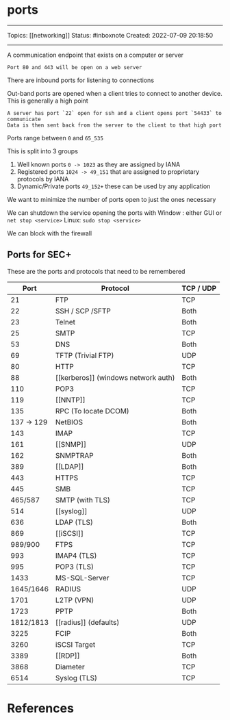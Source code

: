 # ports
---
Topics: [[networking]]
Status: #inboxnote
Created: 2022-07-09 20:18:50

---

A communication endpoint that exists on a computer or server

```ad-example
Port 80 and 443 will be open on a web server
```

There are inbound ports for listening to connections

Out-band ports are opened when a client tries to connect to another device. This is generally a high point

```ad-example
A server has port `22` open for ssh and a client opens port `54433` to communicate
Data is then sent back from the server to the client to that high port
```

Ports range between `0` and `65_535`

This is split into 3 groups
1. Well known ports `0 -> 1023` as they are assigned by IANA
2. Registered ports `1024 -> 49_151` that are assigned to proprietary protocols by IANA
3. Dynamic/Private ports `49_152+` these can be used by any application

We want to minimize the number of ports open to just the ones necessary

We can shutdown the service opening the ports with
Window : either GUI or `net stop <service>`
Linux: `sudo stop <service>`

We can block with the firewall

## Ports for SEC+

These are the ports and protocols that need to be remembered

| Port       | Protocol                            | TCP / UDP |
| ---------- | ----------------------------------- | --------- |
| 21         | FTP                                 | TCP       |
| 22         | SSH / SCP /SFTP                     | Both      |
| 23         | Telnet                              | Both      |
| 25         | SMTP                                | TCP       |
| 53         | DNS                                 | Both      |
| 69         | TFTP (Trivial FTP)                  | UDP       |
| 80         | HTTP                                | TCP       |
| 88         | [[kerberos]] (windows network auth) | Both      |
| 110        | POP3                                | TCP       |
| 119        | [[NNTP]]                            | TCP       |
| 135        | RPC (To locate DCOM)                | Both      |
| 137 -> 129 | NetBIOS                             | Both      |
| 143        | IMAP                                | TCP       |
| 161        | [[SNMP]]                            | UDP       |
| 162        | SNMPTRAP                            | Both      |
| 389        | [[LDAP]]                            | Both      |
| 443        | HTTPS                               | TCP       |
| 445        | SMB                                 | TCP       |
| 465/587    | SMTP (with TLS)                     | TCP       |
| 514        | [[syslog]]                          | UDP       |
| 636        | LDAP (TLS)                          | Both      |
| 869        | [[iSCSI]]                           | TCP       |
| 989/900    | FTPS                                | TCP       |
| 993        | IMAP4 (TLS)                         | TCP       |
| 995        | POP3 (TLS)                          | TCP       |
| 1433       | MS-SQL-Server                       | TCP       |
| 1645/1646  | RADIUS                              | UDP       |
| 1701       | L2TP (VPN)                          | UDP       |
| 1723       | PPTP                                | Both      |
| 1812/1813  | [[radius]] (defaults)               | UDP       |
| 3225       | FCIP                                | Both      |
| 3260       | iSCSI Target                        | TCP       |
| 3389       | [[RDP]]                             | Both      |
| 3868       | Diameter                            | TCP       |
| 6514       | Syslog (TLS)                        | TCP       |

# References

